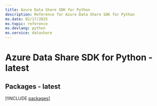 ```yaml
---
title: Azure Data Share SDK for Python
description: Reference for Azure Data Share SDK for Python
ms.date: 02/17/2025
ms.topic: reference
ms.devlang: python
ms.service: datashare
---
```

# Azure Data Share SDK for Python - latest
## Packages - latest
[!INCLUDE [packages](data-share-index.md)]